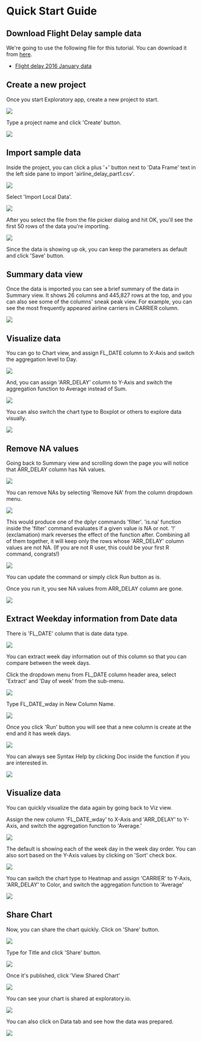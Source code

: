 # Quick Start Guide

## Download Flight Delay sample data

We're going to use the following file for this tutorial. You can download it from [here](http://download.exploratory.io/data/airline_delay_2016_01.csv).

- [Flight delay 2016 January data](http://download.exploratory.io/data/airline_delay_2016_01.csv)

## Create a new project

Once you start Exploratory app, create a new project to start.

![](images/getting-started0.png)

Type a project name and click 'Create' button.

![](images/quick-start2.png)

## Import sample data

Inside the project, you can click a plus '+' button next to 'Data Frame' text in the left side pane to import 'airline_delay_part1.csv'.

![](images/quick-start3.png)

Select 'Import Local Data'.

![](images/quick-start4.png)

After you select the file from the file picker dialog and hit OK, you'll see the first 50 rows of the data you're importing.

![](images/flight-data-import.png)


Since the data is showing up ok, you can keep the parameters as default and click 'Save' button.

## Summary data view

Once the data is imported you can see a brief summary of the data in Summary view. It shows 26 columns and 445,827 rows at the top, and you can also see some of the columns' sneak peak view. For example, you can see the most frequently appeared airline carriers in CARRIER column.

![](images/quick-start5.png)

## Visualize data

You can go to Chart view, and assign FL_DATE column to X-Axis and switch the aggregation level to Day.

![](images/quick-start28.png)

And, you can assign 'ARR_DELAY' column to Y-Axis and switch the aggregation function to Average instead of Sum.

![](images/quick-start29.png)

You can also switch the chart type to Boxplot or others to explore data visually.

![](images/quick-start30.png)


## Remove NA values

Going back to Summary view and scrolling down the page you will notice that ARR_DELAY column has NA values.

![](images/quick-start6.png)

You can remove NAs by selecting 'Remove NA' from the column dropdown menu.

![](images/quick-start7.png)

This would produce one of the dplyr commands 'filter'. 'is.na' function inside the 'filter' command evaluates if a given value is NA or not. '!' (exclamation) mark reverses the effect of the function after. Combining all of them together, it will keep only the rows whose 'ARR_DELAY' column values are not NA. (If you are not R user, this could be your first R command, congrats!)

![](images/quick-start8.png)

You can update the command or simply click Run button as is.

Once you run it, you see NA values from ARR_DELAY column are gone.

![](images/quick-start9.png)



## Extract Weekday information from Date data

There is 'FL_DATE' column that is date data type.

![](images/quick-start10.png)

You can extract week day information out of this column so that you can compare between the week days.

Click the dropdown menu from FL_DATE column header area, select 'Extract' and 'Day of week' from the sub-menu.

![](images/quick-start11.png)

Type FL_DATE_wday in New Column Name.

![](images/quick-start12.png)

Once you click 'Run' button you will see that a new column is create at the end and it has week days.

![](images/quick-start12.5.png)

You can always see Syntax Help by clicking Doc inside the function if you are interested in.

![](images/quick-start13.png)

## Visualize data

You can quickly visualize the data again by going back to Viz view.

Assign the new column 'FL_DATE_wday' to X-Axis and 'ARR_DELAY' to Y-Axis, and switch the aggregation function to 'Average.'

![](images/quick-start32.png)

The default is showing each of the week day in the week day order. You can also sort based on the Y-Axis values by clicking on 'Sort' check box.

![](images/quick-start33.png)

You can switch the chart type to Heatmap and assign 'CARRIER' to Y-Axis, 'ARR_DELAY' to Color, and switch the aggregation function to 'Average'

![](images/quick-start34.png)

## Share Chart

Now, you can share the chart quickly. Click on 'Share' button.

![](images/quick-start31.png)

Type for Title and click 'Share' button.

![](images/quick-start35.png)

Once it's published, click 'View Shared Chart'

![](images/quick-start36.png)

You can see your chart is shared at exploratory.io.

![](images/quick-start37.png)

You can also click on Data tab and see how the data was prepared.

![](images/git.png)
